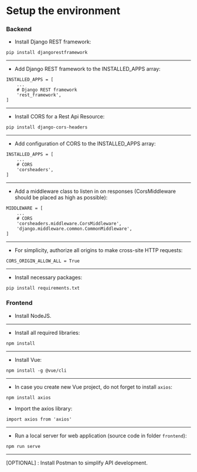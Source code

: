 # Setup the environment
### Backend
- Install Django REST framework:
```
pip install djangorestframework
```
-------------------
- Add Django REST framework to the INSTALLED_APPS array:
```
INSTALLED_APPS = [
    ...
    # Django REST framework 
    'rest_framework',
]
```
----------
- Install CORS for a Rest Api Resource:
```
pip install django-cors-headers
```
----------------
- Add configuration of CORS to the INSTALLED_APPS array:
```
INSTALLED_APPS = [
    ...
    # CORS
    'corsheaders',
]
```
-------------
- Add a middleware class to listen in on responses (CorsMiddleware should be placed as high as possible):
```
MIDDLEWARE = [
    ...
    # CORS
    'corsheaders.middleware.CorsMiddleware',
    'django.middleware.common.CommonMiddleware',
]
```
----------------
- For simplicity, authorize all origins to make cross-site HTTP requests:
```
CORS_ORIGIN_ALLOW_ALL = True
```
------
- Install necessary packages:
```
pip install requirements.txt
```
### Frontend
- Install NodeJS.

-------------
- Install all required libraries:
```
npm install
```
----------
- Install Vue:
```
npm install -g @vue/cli
```
----
- In case you create new Vue project, do not forget to install ```axios```:
```
npm install axios
```
- Import the axios library:
 ```
 import axios from 'axios'
 ```
----------------
- Run a local server for web application (source code in  folder ```frontend```):
```
npm run serve
```
------
[OPTIONAL] : Install Postman to simplify API development.